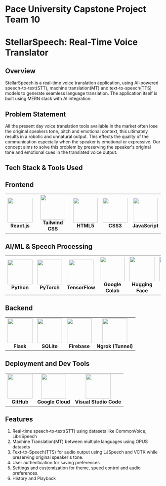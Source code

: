 # Pace University Capstone Project Team 10
# **StellarSpeech: Real-Time Voice Translator**
## **Overview**
StellarSpeech is a real-time voice translation application, using AI-powered speech-to-text(STT), machine translation(MT) and text-to-speech(TTS) models to generate seamless language translation. The application itself is built using MERN stack with AI integration.

## **Problem Statement**
All the present day voice translation tools available in the market often lose the original speakers tone, pitch and emotional context, this ultimately results in a robotic and unnatural output. This effects the quality of the communication especially when the speaker is emotional or expressive. Our concept aims to solve this problem by preserving the speaker's original tone and emotional cues in the translated voice output. 
<h2>Tech Stack & Tools Used</h2>

## Frontend
<table>
  <tr>
    <td align="center">
      <img src="https://cdn.jsdelivr.net/gh/devicons/devicon/icons/react/react-original.svg" width="80"><br>
      <b>React.js</b>
    </td>
    <td align="center">
      <img src="https://cdn.jsdelivr.net/gh/devicons/devicon/icons/tailwindcss/tailwindcss-original.svg" width="80"><br>
      <b>Tailwind CSS</b>
    </td>
    <td align="center">
      <img src="https://cdn.jsdelivr.net/gh/devicons/devicon/icons/html5/html5-original.svg" width="80"><br>
      <b>HTML5</b>
    </td>
    <td align="center">
      <img src="https://cdn.jsdelivr.net/gh/devicons/devicon/icons/css3/css3-original.svg" width="80"><br>
      <b>CSS3</b>
    </td>
    <td align="center">
      <img src="https://cdn.jsdelivr.net/gh/devicons/devicon/icons/javascript/javascript-original.svg" width="80"><br>
      <b>JavaScript</b>
    </td>
  </tr>
</table>

## AI/ML & Speech Processing
<table>
  <tr>
    <td align="center">
      <img src="https://cdn.jsdelivr.net/gh/devicons/devicon/icons/python/python-original.svg" width="80"><br>
      <b>Python</b>
    </td>
    <td align="center">
      <img src="https://cdn.jsdelivr.net/gh/devicons/devicon/icons/pytorch/pytorch-original.svg" width="80"><br>
      <b>PyTorch</b>
    </td>
    <td align="center">
      <img src="https://cdn.jsdelivr.net/gh/devicons/devicon/icons/tensorflow/tensorflow-original.svg" width="80"><br>
      <b>TensorFlow</b>
    </td>
    <td align="center">
      <img src="https://upload.wikimedia.org/wikipedia/commons/1/19/Google_Colaboratory_SVG_Logo.svg" width="80"><br>
      <b>Google Colab</b>
    </td>
    <td align="center">
      <img src="https://huggingface.co/front/assets/huggingface_logo-noborder.svg" width="80"><br>
      <b>Hugging Face</b>
    </td>
    <td align="center">
      <img src="https://upload.wikimedia.org/wikipedia/commons/6/6b/Whisper_logo.svg" width="80"><br>
      <b>Whisper AI (STT)</b>
    </td>
    <td align="center">
      <img src="https://upload.wikimedia.org/wikipedia/commons/3/3f/Transformer_model.png" width="80"><br>
      <b>Transformer (MT)</b>
    </td>
    <td align="center">
      <img src="https://upload.wikimedia.org/wikipedia/commons/a/a5/Tacotron_logo.png" width="80"><br>
      <b>Tacotron (TTS)</b>
    </td>
  </tr>
</table>

## Backend
<table>
  <tr>
    <td align="center">
      <img src="https://cdn.jsdelivr.net/gh/devicons/devicon/icons/flask/flask-original.svg" width="80"><br>
      <b>Flask</b>
    </td>
    <td align="center">
      <img src="https://cdn.jsdelivr.net/gh/devicons/devicon/icons/sqlite/sqlite-original.svg" width="80"><br>
      <b>SQLite</b>
    </td>
    <td align="center">
      <img src="https://cdn.jsdelivr.net/gh/devicons/devicon/icons/firebase/firebase-plain.svg" width="80"><br>
      <b>Firebase</b>
    </td>
    <td align="center">
      <img src="https://cdn.jsdelivr.net/gh/devicons/devicon/icons/nginx/nginx-original.svg" width="80"><br>
      <b>Ngrok (Tunnel)</b>
    </td>
  </tr>
</table>

## Deployment and Dev Tools
<table>
  <tr>
    <td align="center">
      <img src="https://cdn.jsdelivr.net/gh/devicons/devicon/icons/github/github-original.svg" width="80"><br>
      <b>GitHub</b>
    </td>
    <td align="center">
      <img src="https://cdn.jsdelivr.net/gh/devicons/devicon/icons/googlecloud/googlecloud-original.svg" width="80"><br>
      <b>Google Cloud</b>
    </td>
    <td align="center">
      <img src="https://cdn.jsdelivr.net/gh/devicons/devicon/icons/vscode/vscode-original.svg" width="80"><br>
      <b>Visual Studio Code</b>
    </td>
  </tr>
</table>

## **Features**
1. Real-time speech-to-text(STT) using datasets like CommonVoice, LibriSpeech
2. Machine Translation(MT) between multiple languages using OPUS datasets
3. Text-to-Speech(TTS) for audio output using LJSpeech and VCTK while preserving original speaker's tone.
4. User authentication for saving preferences
5. Settings and customization for theme, speed control and audio preferences.
6. History and Playback


